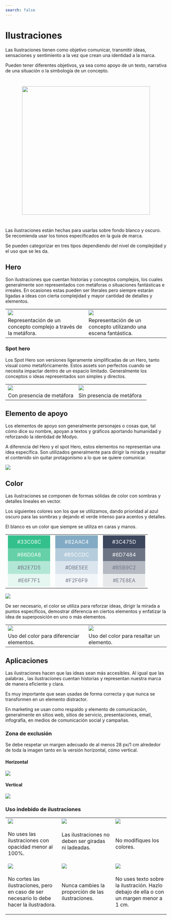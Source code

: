 ```yaml
---
search: false
---
```


# Ilustraciones

Las Ilustraciones tienen como objetivo comunicar, transmitir ideas, sensaciones y sentimiento a la vez que crean una identidad a la marca.

Pueden tener diferentes objetivos, ya sea como apoyo de un texto, narrativa de una situación o la simbología de un concepto.

<img src="/assets/img/brand/illustrations.jpg" style="margin: 40px auto; width: 400px; display: block;">

Las ilustraciones están hechas para usarlas sobre fondo blanco y oscuro. Se recomienda usar los tonos especificados
en la guía de marca.

Se pueden categorizar en tres tipos dependiendo del nivel de complejidad y el uso que se les da.

## Hero

Son ilustraciones que cuentan historias y conceptos complejos, los cuales generalmente son representados con metáforas o situaciones fantásticas e irreales. En ocasiones estas pueden ser literales pero siempre estarán ligadas a ideas con cierta complejidad y mayor cantidad de detalles y elementos.

<table>
<tr>
<td style="width: 50%;">
<img src="/assets/img/brand/ruta.jpg">
</td>
<td style="width: 50%;">
<img src="/assets/img/brand/candado.jpg">
</td>
</tr>
<tr>
<td style="width: 50%;">
Representación de un concepto complejo a través de la metáfora.
</td>
<td style="width: 50%;">
Representación de un concepto utilizando una escena fantástica.
</td>
</tr>
</table>

### Spot hero

Los Spot Hero son versiones ligeramente simplificadas de un Hero, tanto visual como metafóricamente. Estos assets son perfectos cuando se necesita impactar dentro de un espacio limitado. Generalmente los conceptos o ideas representados son simples y directos.

<table>
<tr>
<td style="width: 50%;">
<img src="/assets/img/brand/pago.png">
</td>
<td style="width: 50%;">
<img src="/assets/img/brand/unificado.png">
</td>
</tr>
<tr>
<td style="width: 50%;">
Con presencia de metáfora
</td>
<td style="width: 50%;">
Sin presencia de metáfora
</td>
</tr>
</table>

## Elemento de apoyo

Los elementos de apoyo son generalmente personajes o cosas que, tal cómo dice su nombre, apoyan a textos y gráficos aportando humanidad y reforzando la identidad de Modyo.

A diferencia del Hero y el spot Hero, estos elementos no representan una idea específica. Son utilizados generalmente para dirigir la mirada y resaltar el contenido sin quitar protagonismo a lo que se quiere comunicar.

<img src="/assets/img/brand/support_element.png" style="margin-left: 0;">

## Color

Las ilustraciones se componen de formas sólidas de color con sombras y detalles lineales en vector.

Los siguientes colores son los que se utilizamos, dando prioridad al azul oscuro para las sombras y dejando el verde intenso para acentos y detalles.

El blanco es un color que siempre se utiliza en caras y manos.

<table>
<tr>
<td style="width: 30%;">
<div style="display: flex;flex-direction: column;">
<span style="background: #33C08C;display: flex;color: white;padding: 10px 20px;justify-content:center;">#33C08C</span>
<span style="background: #66D0A8;display: flex;color: white;padding: 10px 20px;justify-content:center;">#66D0A8</span>
<span style="background: #B2E7D5;display: flex;color: #6D7484;padding: 10px 20px;justify-content:center;">#B2E7D5</span>
<span style="background: #E6F7F1;display: flex;color: #6D7484;padding: 10px 20px;justify-content:center;">#E6F7F1</span>
</div>
</td>
<td style="width: 30%;">
<div style="display: flex;flex-direction: column;">
<span style="background: #82AAC4;display: flex;color: white;padding: 10px 20px;justify-content:center;">#82AAC4</span>
<span style="background: #B5CCDC;display: flex;color: white;padding: 10px 20px;justify-content:center;">#B5CCDC</span>
<span style="background: #DBE5EE;display: flex;color: #6D7484;padding: 10px 20px;justify-content:center;">#DBE5EE</span>
<span style="background: #F2F6F9;display: flex;color: #6D7484;padding: 10px 20px;justify-content:center;">#F2F6F9</span>
</div>
</td>
<td style="width: 30%;">
<div style="display: flex;flex-direction: column;">
<span style="background: #3C475D;display: flex;color: white;padding: 10px 20px;justify-content:center;">#3C475D</span>
<span style="background: #6D7484;display: flex;color: white;padding: 10px 20px;justify-content:center;">#6D7484</span>
<span style="background: #B5B9C2;display: flex;color: #6D7484;padding: 10px 20px;justify-content:center;">#B5B9C2</span>
<span style="background: #E7E8EA;display: flex;color: #6D7484;padding: 10px 20px;justify-content:center;">#E7E8EA</span>
</div>
</td>
</tr>
</table>

<img src="/assets/img/brand/webinar.png" style="margin-left: 0;">

De ser necesario, el color se utiliza para reforzar ideas, dirigir la mirada a puntos específicos, demostrar diferencia en ciertos elementos y enfatizar la idea de superposición en uno o más elementos.

<table>
<tr>
<td style="width: 50%;">
<img src="/assets/img/brand/modular.png">
</td>
<td style="width: 50%;">
<img src="/assets/img/brand/exito.png">
</td>
</tr>
<tr>
<td style="width: 50%;">
Uso del color para diferenciar elementos.
</td>
<td style="width: 50%;">
Uso del color para resaltar un elemento.
</td>
</tr>
</table>

## Aplicaciones

Las ilustraciones hacen que las ideas sean más accesibles. Al igual que las palabras , las ilustraciones cuentan historias y representan nuestra marca de manera eficiente y clara.

Es muy importante que sean usadas de forma correcta y que nunca se transformen en un elemento distractor.

En marketing se usan como respaldo y elemento de comunicación, generalmente en sitios web, sitios de servicio, presentaciones, email, infografía, en medios de comunicación social y campañas.

### Zona de exclusión

Se debe respetar un margen adecuado de al menos 28 px/1 cm alrededor de toda la imagen tanto en la versión horizontal, cómo vertical.

#### Horizontal

<img src="/assets/img/brand/horizontal.png" style="margin-left: 0;">

#### Vertical

<img src="/assets/img/brand/vertical.png" style="margin-left: 0;">

### Uso indebido de ilustraciones

<table>
<tr>
<td style="width:30%;">
<img src="/assets/img/brand/error6.png">
</td>
<td style="width:30%;">
<img src="/assets/img/brand/error2.png">
</td>
<td style="width:30%;">
<img src="/assets/img/brand/error3.png">
</td>
</tr>
<tr>
<td>
<p class="dont">No uses las ilustraciones con opacidad menor al 100%.</p>
</td>
<td>Las ilustraciones no deben ser giradas ni ladeadas.</p>
</td>
<td>
<p class="dont">No modifiques los colores.</p>
</td>
</tr>
<tr>
<td>
<img src="/assets/img/brand/error4.png">
</td>
<td>
<img src="/assets/img/brand/error1.png">
</td>
<td>
<img src="/assets/img/brand/error5.png">
</td>
</tr>
<tr>
<td>
<p class="dont">No cortes las ilustraciones, pero en caso de ser necesario lo debe hacer la ilustradora.</p>
</td>
<td>
<p class="dont">Nunca cambies la proporción de las ilustraciones.</p>
</td>
<td>
<p class="dont">No uses texto sobre la ilustración. Hazlo debajo de ella o con un margen menor a 1 cm.</p>
</td>
</tr>
</table>
